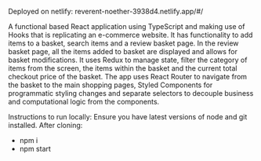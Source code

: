 Deployed on netlify: reverent-noether-3938d4.netlify.app/#/ 

A functional based React application using TypeScript and making use of Hooks that is replicating an e-commerce website. 
It has functionality to add items to a basket, search items and a review basket page. 
In the review basket page, all the items added to basket are displayed and allows for basket modifications. 
It uses Redux to manage state, filter the category of items from the screen, the items within the basket and the current total checkout price of the basket. 
The app uses React Router to navigate from the basket to the main shopping pages, Styled Components for programmatic styling changes and separate selectors to decouple business and computational logic from the components.

Instructions to run locally:
Ensure you have latest versions of node and git installed.
After cloning:
- npm i
- npm start
